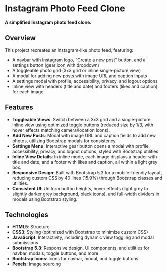 # Instagram Photo Feed Clone

**A simplified Instagram photo feed clone.**

## Overview
This project recreates an Instagram-like photo feed, featuring:

- A navbar with Instagram logo, "Create a new post" button, and a settings button (gear icon with dropdown)
- A toggleable photo grid (3x3 grid or inline single-picture view)
- A modal for adding new posts with image URL and caption inputs
- A settings modal with profile, accessibility, privacy, and logout options
- Inline view with headers (title and date) and footers (likes and caption) for each image

## Features
- **Toggleable Views**: Switch between a 3x3 grid and a single-picture inline view using optimized toggle buttons (reduced size by 1/3, with hover effects matching camera/location icons).
- **Add New Posts**: Modal with image URL and caption fields to add new photos, utilizing Bootstrap modals for consistency.
- **Settings Menu**: Interactive gear button opens a modal with profile, accessibility, privacy, and logout options, styled with Bootstrap utilities.
- **Inline View Details**: In inline mode, each image displays a header with title and date, and a footer with likes and caption, all within a light grey box.
- **Responsive Design**: Built with Bootstrap 5.3 for a mobile-friendly layout, reducing custom CSS by 40 lines (15.9%) through Bootstrap classes and utilities.
- **Consistent UI**: Uniform button heights, hover effects (light grey to slightly darker grey background, black icons), and full-width dividers in modals using Bootstrap styling.

## Technologies
- **HTML5**: Structure
- **CSS3**: Styling (optimized with Bootstrap to minimize custom CSS)
- **JavaScript**: Interactivity, including dynamic view toggling and modal submissions
- **Bootstrap 5.3**: Responsive design, UI components, and utilities for navbar, modals, toggle buttons, and more
- **Bootstrap Icons**: Icons for navbar, modal, and toggle buttons
- **Pexels**: Image sourcing
